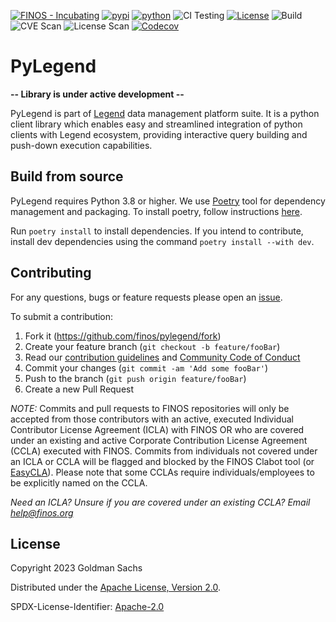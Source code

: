 [![FINOS - Incubating](https://cdn.jsdelivr.net/gh/finos/contrib-toolbox@master/images/badge-incubating.svg)](https://community.finos.org/docs/governance/Software-Projects/stages/incubating)
[![pypi](https://img.shields.io/pypi/v/pylegend.svg)](https://pypi.org/project/pylegend/)
[![python](https://img.shields.io/badge/python-3.8%20%7C%203.9%20%7C%203.10%20%7C%203.11-blue)](https://www.python.org/downloads)
![CI Testing](https://img.shields.io/badge/CI%20Testing-Linux%20%7C%20%20macOS%20%7C%20Windows%20-orange)
[![License](https://img.shields.io/badge/License-Apache%202.0-blue.svg)](https://opensource.org/licenses/Apache-2.0)
![Build](https://github.com/finos/pylegend/workflows/Build%20CI/badge.svg)
![CVE Scan](https://github.com/finos/pylegend/workflows/CVE%20Scan/badge.svg)
![License Scan](https://github.com/finos/pylegend/workflows/License%20Scan/badge.svg)
[![Codecov](https://codecov.io/gh/finos/pylegend/branch/main/graph/badge.svg)](https://app.codecov.io/gh/finos/pylegend)

# PyLegend

<b> -- Library is under active development -- </b>

PyLegend is part of [Legend](https://github.com/finos/legend) data management platform suite. It is a python client library which enables easy and streamlined integration of python clients with Legend ecosystem, providing interactive query building and push-down execution capabilities.

## Build from source

PyLegend requires Python 3.8 or higher. We use [Poetry](https://python-poetry.org/) tool for dependency management and packaging. To install poetry, follow instructions [here](https://python-poetry.org/docs/#installation).

Run `poetry install` to install dependencies. If you intend to contribute, install dev dependencies using the command `poetry install --with dev`.

## Contributing
For any questions, bugs or feature requests please open an [issue](https://github.com/finos/pylegend/issues).

To submit a contribution:
1. Fork it (<https://github.com/finos/pylegend/fork>)
2. Create your feature branch (`git checkout -b feature/fooBar`)
3. Read our [contribution guidelines](./CONTRIBUTING.md) and [Community Code of Conduct](https://www.finos.org/code-of-conduct)
4. Commit your changes (`git commit -am 'Add some fooBar'`)
5. Push to the branch (`git push origin feature/fooBar`)
6. Create a new Pull Request

_NOTE:_ Commits and pull requests to FINOS repositories will only be accepted from those contributors with an active, executed Individual Contributor License Agreement (ICLA) with FINOS OR who are covered under an existing and active Corporate Contribution License Agreement (CCLA) executed with FINOS. Commits from individuals not covered under an ICLA or CCLA will be flagged and blocked by the FINOS Clabot tool (or [EasyCLA](https://community.finos.org/docs/governance/Software-Projects/easycla)). Please note that some CCLAs require individuals/employees to be explicitly named on the CCLA.

*Need an ICLA? Unsure if you are covered under an existing CCLA? Email [help@finos.org](mailto:help@finos.org)*

## License

Copyright 2023 Goldman Sachs

Distributed under the [Apache License, Version 2.0](http://www.apache.org/licenses/LICENSE-2.0).

SPDX-License-Identifier: [Apache-2.0](https://spdx.org/licenses/Apache-2.0)
